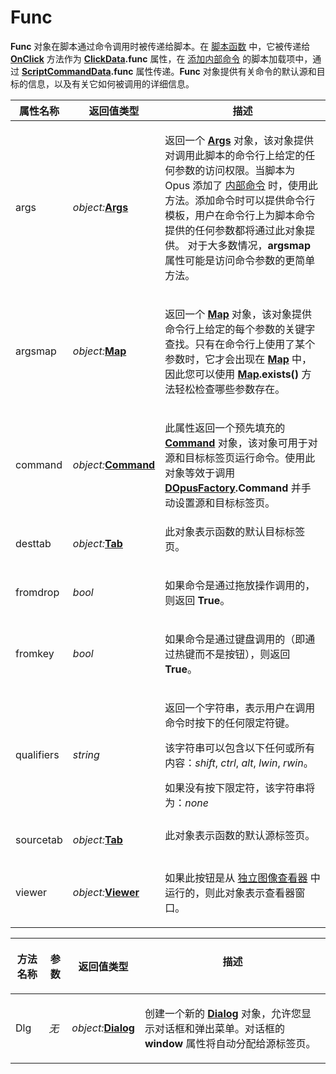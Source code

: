 # Func

**Func** 对象在脚本通过命令调用时被传递给脚本。在 [脚本函数](/Manual/scripting/script_functions.zh.md) 中，它被传递给 **[OnClick](../scripting_events/onclick.zh.md)** 方法作为 **[ClickData](clickdata.zh.md).func** 属性，在 [添加内部命令](/Manual/scripting/example_scripts/adding_a_new_internal_command.zh.md) 的脚本加载项中，通过 **[ScriptCommandData](scriptcommanddata.zh.md).func** 属性传递。**Func** 对象提供有关命令的默认源和目标的信息，以及有关它如何被调用的详细信息。

<table>
<thead><tr><th>
属性名称</th><th>
返回值类型</th><th>
描述
</th></tr></thead><tbody><tr><td>
args</td><td>

*object:***[Args](args.zh.md)**</td><td>

返回一个 **[Args](args.zh.md)** 对象，该对象提供对调用此脚本的命令行上给定的任何参数的访问权限。当脚本为 Opus 添加了 [内部命令](/Manual/scripting/example_scripts/adding_a_new_internal_command.zh.md) 时，使用此方法。添加命令时可以提供命令行模板，用户在命令行上为脚本命令提供的任何参数都将通过此对象提供。
对于大多数情况，**argsmap** 属性可能是访问命令参数的更简单方法。
</td></tr><tr><td>
argsmap</td><td>

*object:***[Map](map.zh.md)**</td><td>

返回一个 **[Map](map.zh.md)** 对象，该对象提供命令行上给定的每个参数的关键字查找。只有在命令行上使用了某个参数时，它才会出现在 **[Map](map.zh.md)** 中，因此您可以使用 **[Map](map.zh.md).exists()** 方法轻松检查哪些参数存在。
</td></tr><tr><td>
command</td><td>

*object:***[Command](command.zh.md)**</td><td>

此属性返回一个预先填充的 **[Command](command.zh.md)** 对象，该对象可用于对源和目标标签页运行命令。使用此对象等效于调用 **[DOpusFactory](dopusfactory.zh.md).Command** 并手动设置源和目标标签页。
</td></tr><tr><td>
desttab</td><td>

*object:***[Tab](tab.zh.md)**</td><td>
此对象表示函数的默认目标标签页。
</td></tr><tr><td>
fromdrop</td><td>

*bool*</td><td>

如果命令是通过拖放操作调用的，则返回 **True**。
</td></tr><tr><td>
fromkey</td><td>

*bool*</td><td>

如果命令是通过键盘调用的（即通过热键而不是按钮），则返回 **True**。
</td></tr><tr><td>
qualifiers</td><td>

*string*</td><td>

返回一个字符串，表示用户在调用命令时按下的任何限定符键。

该字符串可以包含以下任何或所有内容：*shift*, *ctrl*, *alt*, *lwin*, *rwin*。

如果没有按下限定符，该字符串将为：*none*
</td></tr><tr><td>
sourcetab</td><td>

*object:***[Tab](tab.zh.md)**</td><td>
此对象表示函数的默认源标签页。
</td></tr><tr><td>
viewer</td><td>

*object:***[Viewer](viewer.zh.md)**</td><td>

如果此按钮是从 [独立图像查看器](/Manual/additional_functionality/viewing_images/README.zh.md) 中运行的，则此对象表示查看器窗口。
</td></tr></tbody>
</table>

<table>
<thead><tr><th>
方法名称</th><th>

**参数**</th><th>
返回值类型</th><th>
描述
</th></tr></thead><tbody><tr><td>
Dlg</td><td>

*无*</td><td>

*object:***[Dialog](dialog.zh.md)**</td><td>

创建一个新的 **[Dialog](dialog.zh.md)** 对象，允许您显示对话框和弹出菜单。对话框的 **window** 属性将自动分配给源标签页。
</td></tr></tbody>
</table>